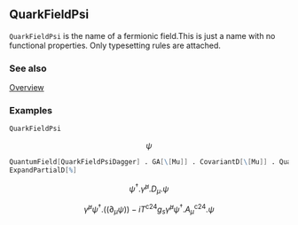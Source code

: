 ## QuarkFieldPsi

`QuarkFieldPsi` is the name of a fermionic field.This is just a name with no functional properties. Only typesetting rules are attached.

### See also

[Overview](Extra/FeynCalc.md)

### Examples

```mathematica
QuarkFieldPsi
```

$$\psi$$

```mathematica
QuantumField[QuarkFieldPsiDagger] . GA[\[Mu]] . CovariantD[\[Mu]] . QuantumField[QuarkFieldPsi]
ExpandPartialD[%]
```

$$\psi ^{\dagger }.\bar{\gamma }^{\mu }.D_{\mu }.\psi$$

$$\bar{\gamma }^{\mu } \psi ^{\dagger }.\left(\left.(\partial _{\mu }\psi \right)\right)-i T^{\text{c24}} g_s \bar{\gamma }^{\mu } \psi ^{\dagger }.A_{\mu }^{\text{c24}}.\psi$$
